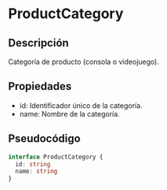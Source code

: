 # ProductCategory

## Descripción
Categoría de producto (consola o videojuego).

## Propiedades
* id: Identificador único de la categoría.
* name: Nombre de la categoría.

## Pseudocódigo
```typescript
interface ProductCategory {
  id: string
  name: string
}
```
